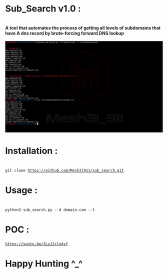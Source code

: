 # Sub_Search v1.0 :

<br><b>A tool that automates the process of getting all levels of subdomains that have A dns record by brute-forcing forward DNS lookup </b>
<br>
<br>
![](Output/sub_search.png)  <br>



# Installation : 
<br><code>git clone https://github.com/Mesh3l911/sub_search.git</code>
<br>


# Usage :
<br>
<code>python3 sub_search.py --d domain.com --l <Your_SubDomains_List></code>
<br>


 # POC :
 <code>https://youtu.be/SLzJJclo4yY</code>
  

# Happy Hunting ^_^ 
